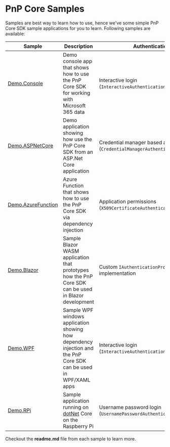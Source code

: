 # PnP Core Samples

Samples are best way to learn how to use, hence we've some simple PnP Core SDK sample applications for you to learn. Following samples are available:

Sample | Description | Authentication
-------|-------------|----------------
[Demo.Console](Demo.Console/readme.md) | Demo console app that shows how to use the PnP Core SDK for working with Microsoft 365 data | Interactive login (`InteractiveAuthenticationProvider`)
[Demo.ASPNetCore](Demo.ASPNetCore/readme.md) | Demo application showing how use the PnP Core SDK from an ASP.Net Core application | Credential manager based auth (`CredentialManagerAuthenticationProvider`)
[Demo.AzureFunction](Demo.AzureFunction/readme.md) | Azure Function that shows how to use the PnP Core SDK via dependency injection | Application permissions (`X509CertificateAuthenticationProvider`)
[Demo.Blazor](Demo.Blazor/readme.md) | Sample Blazor WASM application that prototypes how the PnP Core SDK can be used in Blazor development | Custom `IAuthenticationProvider` implementation
[Demo.WPF](Demo.WPF/readme.md) | Sample WPF windows application showing how dependency injection and the PnP Core SDK can be used in WPF/XAML apps | Interactive login (`InteractiveAuthenticationProvider`) 
[Demo.RPi](Demo.RPi/readme.md) | Sample application running on [dotNet](https://dotnet.microsoft.com/download/dotnet-core/3.1) Core on the Raspberry Pi | Username password login (`UsernamePasswordAuthenticationProvider`)

Checkout the **readme.md** file from each sample to learn more.
